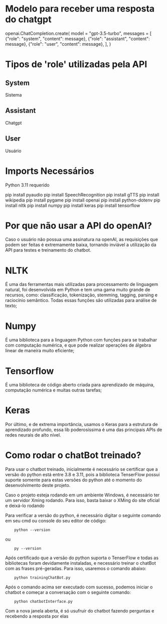 # Modelo para receber uma resposta do chatgpt
openai.ChatCompletion.create(
    model = "gpt-3.5-turbo",
    messages = [
        {"role": "system", "content": message},
        {"role": "assistant", "content": message},
        {"role": "user", "content": message},
    ],
)

# Tipos de 'role' utilizadas pela API
## System
Sistema
## Assistant
Chatgpt
## User
Usuário

# Imports Necessários
Python 3.11 requerido

pip install pyaudio
pip install SpeechRecognition
pip install gTTS
pip install wikipedia
pip install pygame
pip install openai
pip install python-dotenv
pip install nltk
pip install numpy
pip install keras
pip install tensorflow

# Por que não usar a API do openAI?
Caso o usuário não possua uma assinatura na openAI, as requisições que podem ser feitas é extremamente baixa, tornando inviável a utilização da API para testes e treinamento do chatbot.

# NLTK 
É uma das ferramentas mais utilizadas para processamento de linguagem natural, foi desenvolvida em Python e tem uma gama muito grande de recursos, como: classificação, tokenização, stemming, tagging, parsing e raciocínio semântico. Todas essas funções são utilizadas para análise de texto;
# Numpy 
É uma biblioteca para a linguagem Python com funções para se trabalhar com computação numérica, e que pode realizar operações de álgebra linear de maneira muito eficiente;
# Tensorflow
É uma biblioteca de código aberto criada para aprendizado de máquina, computação numérica e muitas outras tarefas;
# Keras
Por último, e de extrema importância, usamos o Keras para a estrutura de aprendizado profundo, essa lib poderosíssima é uma das principais APIs de redes neurais de alto nível.

# Como rodar o chatBot treinado?
Para usar o chatbot treinado, inicialmente é necessário se certificar que a versão do python está entre 3.8 e 3.11, pois a biblioteca TenserFlow possui suporte somente para estas versões do python até o momento do desenvolvimento deste projeto.

Caso o projeto esteja rodando em um ambiente Windows, é necessário ter um servidor Xming rodando.
Para isso, basta baixar o XMing do site oficial e deixá-lo rodando

Para verificar a versão do python, é necessário digitar o seguinte comando em seu cmd ou console do seu editor de código:
```
    python --version
```
ou
```
    py --version
```

Após certificado que a versão do python suporta o TenserFlow e todas as bibliotecas foram devidamente instaladas, e necessário treinar o chatBot com as frases pré-geradas. Para isso, usaremos o comando abaixo:
```
    python trainingChatBot.py
```
Após o comando acima ser executado com sucesso, podemos iniciar o chatbot e começar a conversação com o seguinte comando:
```
    python chatbotInterface.py
```

Com a nova janela aberta, é só usufruir do chatbot fazendo perguntas e recebendo a resposta por elas